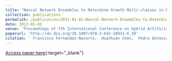 ```yaml
---
title: "Neural Network Ensembles to Determine Growth Multi-classes in Predictive Microbiology"
collection: publications
permalink: /publication/2012-01-01-Neural-Network-Ensembles-to-Determine-Growth-Multi-classes-in-Predictive-Microbiology
date: 2012-01-01
venue: 'Proceedings of 7th International Conference on Hybrid Artificial Intelligence Systems (HAIS2012)'
paperurl: 'http://dx.doi.org/10.1007/978-3-642-28931-6_30'
citation: ' Francisco Fernandez-Navarro,  Huanhuan Chen,  Pedro Antonio Gutiérrez,  César Hervás-Martínez,  Xin Yao, &quot;Neural Network Ensembles to Determine Growth Multi-classes in Predictive Microbiology.&quot; Proceedings of 7th International Conference on Hybrid Artificial Intelligence Systems (HAIS2012), 2012, pp.308-318.'
---
```

[Access paper here](http://dx.doi.org/10.1007/978-3-642-28931-6_30){:target="_blank"}
